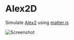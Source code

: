 # Alex2D

Simulate [Alex2](https://alex-2.de/) using [matter.js](https://brm.io/matter-js/)

![Screenshot](/screenshots/action.jpg)

